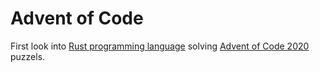 # Advent of Code

First look into [Rust programming language](https://www.rust-lang.org/) solving [Advent of Code 2020](https://adventofcode.com/2020) puzzels.